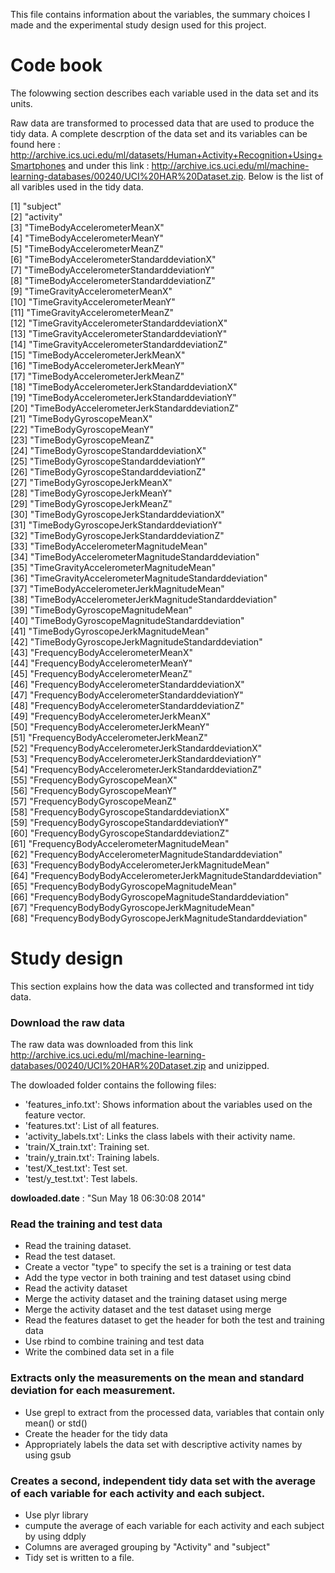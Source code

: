 This file contains information about the variables, the summary choices I made and the experimental study design used for this project.   

Code book
=========
The folowwing section describes each variable used in the data set and its units. 

Raw data are transformed to processed data that are used to produce the tidy data. A complete descrption of the data set and its variables can be found here : http://archive.ics.uci.edu/ml/datasets/Human+Activity+Recognition+Using+Smartphones and under this link : http://archive.ics.uci.edu/ml/machine-learning-databases/00240/UCI%20HAR%20Dataset.zip. Below is the list of all varibles used in the tidy data. 


 [1] "subject"                                                     
 [2] "activity"                                                    
 [3] "TimeBodyAccelerometerMeanX"                                  
 [4] "TimeBodyAccelerometerMeanY"                                  
 [5] "TimeBodyAccelerometerMeanZ"                                  
 [6] "TimeBodyAccelerometerStandarddeviationX"                     
 [7] "TimeBodyAccelerometerStandarddeviationY"                     
 [8] "TimeBodyAccelerometerStandarddeviationZ"                     
 [9] "TimeGravityAccelerometerMeanX"                               
[10] "TimeGravityAccelerometerMeanY"                               
[11] "TimeGravityAccelerometerMeanZ"                               
[12] "TimeGravityAccelerometerStandarddeviationX"                  
[13] "TimeGravityAccelerometerStandarddeviationY"                  
[14] "TimeGravityAccelerometerStandarddeviationZ"                  
[15] "TimeBodyAccelerometerJerkMeanX"                              
[16] "TimeBodyAccelerometerJerkMeanY"                              
[17] "TimeBodyAccelerometerJerkMeanZ"                              
[18] "TimeBodyAccelerometerJerkStandarddeviationX"                 
[19] "TimeBodyAccelerometerJerkStandarddeviationY"                 
[20] "TimeBodyAccelerometerJerkStandarddeviationZ"                 
[21] "TimeBodyGyroscopeMeanX"                                      
[22] "TimeBodyGyroscopeMeanY"                                      
[23] "TimeBodyGyroscopeMeanZ"                                      
[24] "TimeBodyGyroscopeStandarddeviationX"                         
[25] "TimeBodyGyroscopeStandarddeviationY"                         
[26] "TimeBodyGyroscopeStandarddeviationZ"                         
[27] "TimeBodyGyroscopeJerkMeanX"                                  
[28] "TimeBodyGyroscopeJerkMeanY"                                  
[29] "TimeBodyGyroscopeJerkMeanZ"                                  
[30] "TimeBodyGyroscopeJerkStandarddeviationX"                     
[31] "TimeBodyGyroscopeJerkStandarddeviationY"                     
[32] "TimeBodyGyroscopeJerkStandarddeviationZ"                     
[33] "TimeBodyAccelerometerMagnitudeMean"                          
[34] "TimeBodyAccelerometerMagnitudeStandarddeviation"             
[35] "TimeGravityAccelerometerMagnitudeMean"                       
[36] "TimeGravityAccelerometerMagnitudeStandarddeviation"          
[37] "TimeBodyAccelerometerJerkMagnitudeMean"                      
[38] "TimeBodyAccelerometerJerkMagnitudeStandarddeviation"         
[39] "TimeBodyGyroscopeMagnitudeMean"                              
[40] "TimeBodyGyroscopeMagnitudeStandarddeviation"                 
[41] "TimeBodyGyroscopeJerkMagnitudeMean"                          
[42] "TimeBodyGyroscopeJerkMagnitudeStandarddeviation"             
[43] "FrequencyBodyAccelerometerMeanX"                             
[44] "FrequencyBodyAccelerometerMeanY"                             
[45] "FrequencyBodyAccelerometerMeanZ"                             
[46] "FrequencyBodyAccelerometerStandarddeviationX"                
[47] "FrequencyBodyAccelerometerStandarddeviationY"                
[48] "FrequencyBodyAccelerometerStandarddeviationZ"                
[49] "FrequencyBodyAccelerometerJerkMeanX"                         
[50] "FrequencyBodyAccelerometerJerkMeanY"                         
[51] "FrequencyBodyAccelerometerJerkMeanZ"                         
[52] "FrequencyBodyAccelerometerJerkStandarddeviationX"            
[53] "FrequencyBodyAccelerometerJerkStandarddeviationY"            
[54] "FrequencyBodyAccelerometerJerkStandarddeviationZ"            
[55] "FrequencyBodyGyroscopeMeanX"                                 
[56] "FrequencyBodyGyroscopeMeanY"                                 
[57] "FrequencyBodyGyroscopeMeanZ"                                 
[58] "FrequencyBodyGyroscopeStandarddeviationX"                    
[59] "FrequencyBodyGyroscopeStandarddeviationY"                    
[60] "FrequencyBodyGyroscopeStandarddeviationZ"                    
[61] "FrequencyBodyAccelerometerMagnitudeMean"                     
[62] "FrequencyBodyAccelerometerMagnitudeStandarddeviation"        
[63] "FrequencyBodyBodyAccelerometerJerkMagnitudeMean"             
[64] "FrequencyBodyBodyAccelerometerJerkMagnitudeStandarddeviation"  
[65] "FrequencyBodyBodyGyroscopeMagnitudeMean"                     
[66] "FrequencyBodyBodyGyroscopeMagnitudeStandarddeviation"        
[67] "FrequencyBodyBodyGyroscopeJerkMagnitudeMean"                 
[68] "FrequencyBodyBodyGyroscopeJerkMagnitudeStandarddeviation"

Study design
============

This section explains how the data was collected and transformed int tidy data. 

### Download the raw data 

The raw data was downloaded from this link http://archive.ics.uci.edu/ml/machine-learning-databases/00240/UCI%20HAR%20Dataset.zip and unizipped. 

The dowloaded folder contains the following files: 
- 'features_info.txt': Shows information about the variables used on the feature vector.  
- 'features.txt': List of all features.  
- 'activity_labels.txt': Links the class labels with their activity name.  
- 'train/X_train.txt': Training set.  
- 'train/y_train.txt': Training labels.  
- 'test/X_test.txt': Test set.  
- 'test/y_test.txt': Test labels.  

__dowloaded.date__ : "Sun May 18 06:30:08 2014"

### Read the training and test data 

* Read the training dataset.
* Read the test dataset. 
* Create a vector "type" to specify the set is a training or test data 
* Add the type vector in both training and test dataset using cbind
* Read the activity dataset 
* Merge the activity dataset and the training dataset using merge
* Merge the activity dataset and the test dataset using merge
* Read the features dataset to get the header for both the test and training data
* Use rbind to combine training and test data
* Write the combined data set in a file

  
### Extracts only the measurements on the mean and standard deviation for each measurement. 
* Use grepl to extract from the processed data, variables that contain only mean() or std()
* Create the header for the tidy data 
* Appropriately labels the data set with descriptive activity names by using gsub

### Creates a second, independent tidy data set with the average of each variable for each activity and each subject.

* Use plyr library 
* cumpute the average of each variable for each activity and each subject by using ddply
* Columns are averaged grouping by "Activity" and "subject"
* Tidy set is written to a file.

